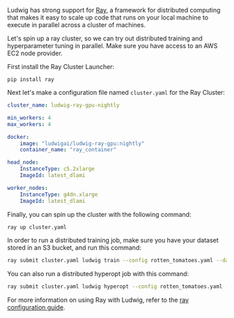 Ludwig has strong support for [Ray](https://www.ray.io/), a framework for distributed computing that makes it easy to scale up code that runs on your local machine to execute in parallel across a cluster of machines.

Let's spin up a ray cluster, so we can try out distributed training and hyperparameter tuning in parallel. Make sure you have access to an AWS EC2 node provider.

First install the Ray Cluster Launcher:

```commandline
pip install ray
```

Next let's make a configuration file named `cluster.yaml` for the Ray Cluster:

```yaml  title="cluster.yaml"
cluster_name: ludwig-ray-gpu-nightly

min_workers: 4
max_workers: 4

docker:
    image: "ludwigai/ludwig-ray-gpu:nightly"
    container_name: "ray_container"

head_node:
    InstanceType: c5.2xlarge
    ImageId: latest_dlami

worker_nodes:
    InstanceType: g4dn.xlarge
    ImageId: latest_dlami
```

Finally, you can spin up the cluster with the following command:

```sh
ray up cluster.yaml
```

In order to run a distributed training job, make sure you have your dataset stored in an S3 bucket, and run this command:

```sh
ray submit cluster.yaml ludwig train --config rotten_tomatoes.yaml --dataset s3://mybucket/rotten_tomatoes.csv
```

You can also run a distributed hyperopt job with this command:

```sh
ray submit cluster.yaml ludwig hyperopt --config rotten_tomatoes.yaml --dataset s3://mybucket/rotten_tomatoes.csv
```

For more information on using Ray with Ludwig, refer to the [ray configuration guide](../../user_guide/distributed_training).
